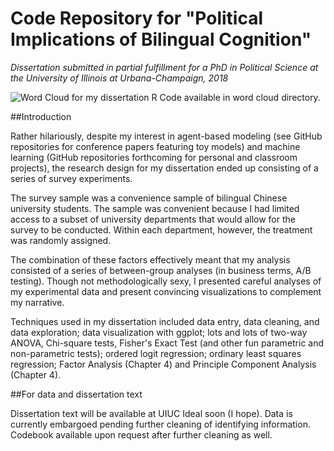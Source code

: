 # Code Repository for "Political Implications of Bilingual Cognition"
*Dissertation submitted in partial fulfillment for a PhD in Political Science at the University of Illinois at Urbana-Champaign, 2018*

![ Word Cloud for my dissertation ](http://github.com/ZhangWS/dissertation/stemless.png)
R Code available in word cloud directory.

##Introduction

Rather hilariously, despite my interest in agent-based modeling (see GitHub repositories for conference papers featuring toy models) and machine learning (GitHub repositories forthcoming for personal and classroom projects), the research design for my dissertation ended up consisting of a series of survey experiments. 

The survey sample was a convenience sample of bilingual Chinese university students. The sample was convenient because I had limited access to a subset of university departments that would allow for the survey to be conducted.  Within each department, however, the treatment was randomly assigned.

The combination of these factors effectively meant that my analysis consisted of a series of between-group analyses (in business terms, A/B testing). Though not methodologically sexy, I presented careful analyses of my experimental data and present convincing visualizations to complement my narrative. 

Techniques used in my dissertation included data entry, data cleaning, and data exploration; data visualization with ggplot; lots and lots of two-way ANOVA, Chi-square tests, Fisher's Exact Test (and other fun parametric and non-parametric tests); ordered logit regression; ordinary least squares regression; Factor Analysis (Chapter 4) and Principle Component Analysis (Chapter 4).

##For data and dissertation text

Dissertation text will be available at UIUC Ideal soon (I hope).
Data is currently embargoed pending further cleaning of identifying information. Codebook available upon request after further cleaning as well.
